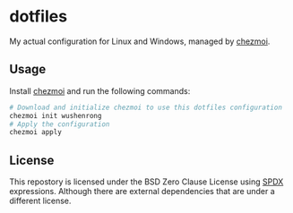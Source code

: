 # dotfiles

My actual configuration for Linux and Windows, managed by [chezmoi](https://chezmoi.io).

## Usage

Install [chezmoi](https://chezmoi.io/install) and run the following commands:

```bash
# Download and initialize chezmoi to use this dotfiles configuration
chezmoi init wushenrong
# Apply the configuration
chezmoi apply
```

## License

This repostory is licensed under the BSD Zero Clause License using
[SPDX](https://spdx.dev) expressions. Although there are external dependencies
that are under a different license.

